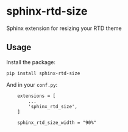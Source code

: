 # sphinx-rtd-size
Sphinx extension for resizing your RTD theme

## Usage

Install the package:

`pip install sphinx-rtd-size`

And in your `conf.py`:
```
    extensions = [
        ...
        'sphinx_rtd_size',
    ]
    
    sphinx_rtd_size_width = "90%"
```